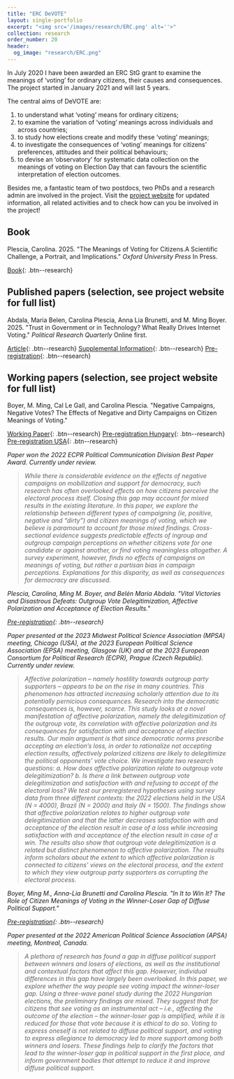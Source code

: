 ```yaml
---
title: "ERC DeVOTE"
layout: single-portfolio
excerpt: "<img src='/images/research/ERC.png' alt=''>"
collection: research
order_number: 20
header: 
  og_image: "research/ERC.png"
---
```


In July 2020 I have been awarded an ERC StG grant to examine the meanings of ‘voting’ for ordinary citizens, their causes and consequences. The project started in January 2021 and will last 5 years.

The central aims of DeVOTE are:

1. to understand what ‘voting’ means for ordinary citizens;
2. to examine the variation of ‘voting’ meanings across individuals and across countries;
3. to study how elections create and modify these ‘voting’ meanings;
4. to investigate the consequences of ‘voting’ meanings for citizens’ preferences, attitudes and their political behaviours;
5. to devise an ‘observatory’ for systematic data collection on the meanings of voting on Election Day that can favours the scientific interpretation of election outcomes.

Besides me, a fantastic team of two postdocs, two PhDs and a research admin are involved in the project.
Visit the [project website](https://www.votemeanings.eu) for updated information, all related activities 
and to check how can you be involved in the project! 

## Book

Plescia, Carolina. 2025. &quot;The Meanings of Voting for Citizens.A Scientific Challenge, a Portrait, and Implications.&quot; <i>Oxford University Press</i> In Press.  

[Book](https://global.oup.com/academic/product/the-meaning-of-voting-for-citizens-9780198946304?cc=at&lang=en&){: .btn--research}

## Published papers (selection, see project website for full list)

Abdala, Maria Belen, Carolina Plescia, Anna Lia Brunetti, and M. Ming Boyer. 2025. &quot;Trust in Government or in Technology? What Really Drives Internet Voting.&quot; <i>Political Research Quarterly</i> Online first.  

[Article](https://doi.org/10.1177/10659129251321424){: .btn--research} [Supplemental Information](https://journals.sagepub.com/doi/10.1177/10659129251321424#supplementary-materials){: .btn--research} [Pre-registration](https://osf.io/4avtz?view_only=713c4fcbc7474c77a6fc45a85dc94c28){: .btn--research}

## Working papers (selection, see project website for full list)

Boyer, M. Ming, Cal Le Gall, and Carolina Plescia. &quot;Negative Campaigns, Negative Votes? The Effects of Negative and Dirty Campaigns on Citizen Meanings of Voting.&quot;

[Working Paper](https://staatswissenschaft.univie.ac.at/fileadmin/user_upload/i_staatswissenschaft/Boyer_Negative_Campaigns_Negative_Votes_ECPR.pdf){: .btn--research} [Pre-registration Hungary](https://osf.io/54ry8/?view_only=b005c23986064cba8f8fcdef52bcc03b){: .btn--research} [Pre-registration USA](https://osf.io/xmn8w/?view_only=5b804c66875f458887b843598863ac63){: .btn--research}

<i>Paper won the 2022 ECPR Political Communication Division Best Paper Award.<i>
<i>Currently under review.<i>

>While there is considerable evidence on the effects of negative campaigns on mobilization and support for democracy, such research has often overlooked effects on how citizens perceive the electoral process itself. Closing this gap may account for mixed results in the existing literature. In this paper, we explore the relationship between different types of campaigning (ie, positive, negative and “dirty”) and citizen meanings of voting, which we believe is paramount to account for those mixed findings. Cross-sectional evidence suggests predictable effects of ingroup and outgroup campaign perceptions on whether citizens vote for one candidate or against another, or find voting meaningless altogether. A survey experiment, however, finds no effects of campaigns on meanings of voting, but rather a partisan bias in campaign perceptions. Explanations for this disparity, as well as consequences for democracy are discussed.


Plescia, Carolina, Ming M. Boyer, and Belén María Abdala. &quot;Vital Victories and Disastrous Defeats: Outgroup Vote Delegitimization, Affective Polarization and Acceptance of Election Results.&quot;

[Pre-registration](https://osf.io/puac8/){: .btn--research} 

<i>Paper presented at the 2023 Midwest Political Science Association (MPSA) meeting, Chicago (USA), at the 2023 European Political Science Association (EPSA) meeting, Glasgow (UK) and at the 2023 European Consortium for Political Research (ECPR), Prague (Czech Republic).<i>
<i>Currently under review.<i>

>Affective polarization – namely hostility towards outgroup party supporters – appears to be on the rise in many countries. This phenomenon has attracted increasing scholarly attention due to its potentially pernicious consequences. Research into the democratic consequences is, however, scarce. This study looks at a novel manifestation of affective polarization, namely the delegitimization of the outgroup vote, its correlation with affective polarization and its consequences for satisfaction with and acceptance of election results. Our main argument is that since democratic norms prescribe accepting an election’s loss, in order to rationalize not accepting election results, affectively polarized citizens are likely to delegitimize the political opponents’ vote choice. We investigate two research questions: a. How does affective polarization relate to outgroup vote delegitimization? b. Is there a link between outgroup vote delegitimization and satisfaction with and refusing to accept of the electoral loss? We test our preregistered hypotheses using survey data from three different contexts: the 2022 elections held in the USA (N = 4000), Brazil (N = 2000) and Italy (N = 1500). The findings show that affective polarization relates to higher outgroup vote delegitimization and that the latter decreases satisfaction with and acceptance of the election result in case of a loss while increasing satisfaction with and acceptance of the election result in case of a win. The results also show that outgroup vote delegitimization is a related but distinct phenomenon to affective polarization. The results inform scholars about the extent to which affective polarization is connected to citizens’ views on the electoral process, and the extent to which they view outgroup party supporters as corrupting the electoral process.
 
Boyer, Ming M., Anna-Lia Brunetti and Carolina Plescia. &quot;In It to Win It? The Role of Citizen Meanings of Voting in the Winner-Loser Gap of Diffuse Political Support.&quot;

[Pre-registration](www.doi.org/10.17605/OSF.IO/8SWJB){: .btn--research}

<i>Paper presented at the 2022 American Political Science Association (APSA) meeting, Montreal, Canada.<i>

>A plethora of research has found a gap in diffuse political support between winners and losers of elections, as well as the institutional and contextual factors that affect this gap. However, individual differences in this gap have largely been overlooked. In this paper, we explore whether the way people see voting impact the winner-loser gap. Using a three-wave panel study during the 2022 Hungarian elections, the preliminary findings are mixed. They suggest that for citizens that see voting as an instrumental act – i.e., affecting the outcome of the election – the winner-loser gap is amplified, while it is reduced for those that vote because it is ethical to do so. Voting to express oneself is not related to diffuse political support, and voting to express allegiance to democracy led to more support among both winners and losers. These findings help to clarify the factors that lead to the winner-loser gap in political support in the first place, and inform government bodies that attempt to reduce it and improve diffuse political support.